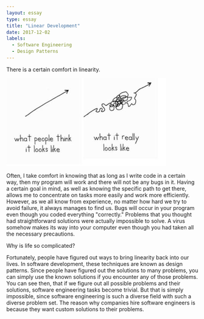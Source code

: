 ```yaml
---
layout: essay
type: essay
title: "Linear Development"
date: 2017-12-02
labels:
  - Software Engineering
  - Design Patterns
---
```


There is a certain comfort in linearity.

<img class="ui right floated medium image" src="../images/non-linear.jpeg">

Often, I take comfort in knowing that as long as I write code in a certain way, then my program will work and there will not be any bugs in it. Having a certain goal in mind, as well as knowing the specific path to get there, allows me to concentrate on tasks more easily and work more efficiently. However, as we all know from experience, no matter how hard we try to avoid failure, it always manages to find us. Bugs will occur in your program even though you coded everything "correctly." Problems that you thought had straightforward solutions were actually impossible to solve. A virus somehow makes its way into your computer even though you had taken all the necessary precautions.

Why is life so complicated?

Fortunately, people have figured out ways to bring linearity back into our lives. In software development, these techniques are known as design patterns. Since people have figured out the solutions to many problems, you can simply use the known solutions if you encounter any of those problems. You can see then, that if we figure out all possible problems and their solutions, software engineering tasks become trivial. But that is simply impossible, since software engineering is such a diverse field with such a diverse problem set. The reason why companies hire software engineers is because they want custom solutions to their problems.
